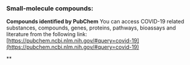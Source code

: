 ### Small-molecule compounds: 

**Compounds identified by PubChem**
You can access COVID-19 related substances, compounds, genes, proteins, pathways, bioassays and literature from the following link:
[https://pubchem.ncbi.nlm.nih.gov/#query=covid-19](https://pubchem.ncbi.nlm.nih.gov/#query=covid-19)

**

